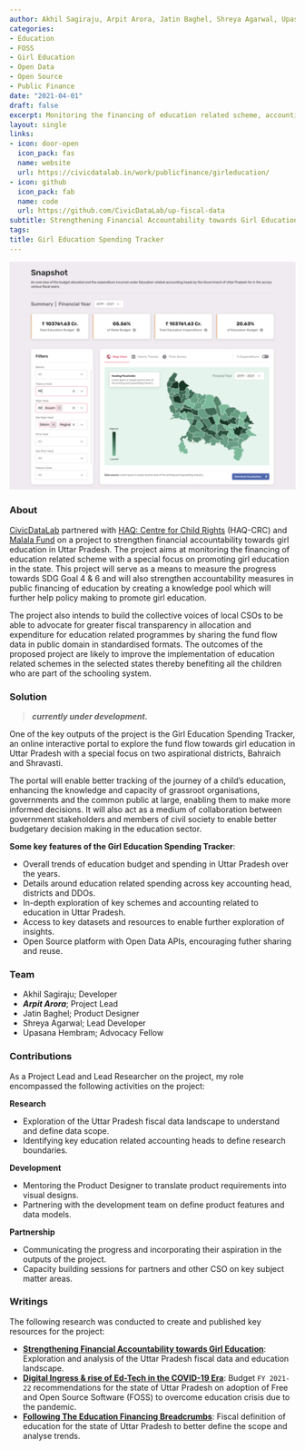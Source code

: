 ```yaml
---
author: Akhil Sagiraju, Arpit Arora, Jatin Baghel, Shreya Agarwal, Upasana Hembram
categories:
- Education
- FOSS
- Girl Education
- Open Data
- Open Source
- Public Finance
date: "2021-04-01"
draft: false
excerpt: Monitoring the financing of education related scheme, accounting heads and interventions in the state of Uttar Pradesh with a special focus on promoting girl child education.
layout: single
links:
- icon: door-open
  icon_pack: fas
  name: website
  url: https://civicdatalab.in/work/publicfinance/girleducation/
- icon: github
  icon_pack: fab
  name: code
  url: https://github.com/CivicDataLab/up-fiscal-data
subtitle: Strengthening Financial Accountability towards Girl Education in rural Uttar Pradesh.
tags: 
title: Girl Education Spending Tracker
---
```


![](featured.png)

### About

[CivicDataLab](https://civicdatalab.in/) partnered with [HAQ: Centre for Child Rights](https://haqcrc.org/) (HAQ-CRC) and [Malala Fund](https://malala.org/) on a project to strengthen financial accountability towards girl education in Uttar Pradesh. The project aims at monitoring the financing of education related scheme with a special focus on promoting girl education in the state. This project will serve as a means to measure the progress towards SDG Goal 4 & 6 and will also strengthen accountability measures in public financing of education by creating a knowledge pool which will further help policy making to promote girl education.

The project also intends to build the collective voices of local CSOs to be able to advocate for greater fiscal transparency in allocation and expenditure for education related programmes by sharing the fund flow data in public domain in standardised formats. The outcomes of the proposed project are likely to improve the implementation of education related schemes in the selected states thereby benefiting all the children who are part of the schooling system.

### Solution
> **_currently under development._**

One of the key outputs of the project is the Girl Education Spending Tracker, an online interactive portal to explore the fund flow towards girl education in Uttar Pradesh with a special focus on two aspirational districts, Bahraich and Shravasti.

The portal will enable better tracking of the journey of a child’s education, enhancing the knowledge and capacity of grassroot organisations, governments and the common public at large, enabling them to make more informed decisions. It will also act as a medium of collaboration between government stakeholders and members of civil society to enable better budgetary decision making in the education sector.

**Some key features of the Girl Education Spending Tracker**:

- Overall trends of education budget and spending in Uttar Pradesh over the years.
- Details around education related spending across key accounting head, districts and DDOs.
- In-depth exploration of key schemes and accounting related to education in Uttar Pradesh.
- Access to key datasets and resources to enable further exploration of insights.
- Open Source platform with Open Data APIs, encouraging futher sharing and reuse.

### Team

- Akhil Sagiraju; Developer
- **_Arpit Arora_**; Project Lead
- Jatin Baghel; Product Designer
- Shreya Agarwal; Lead Developer
- Upasana Hembram; Advocacy Fellow

### Contributions

As a Project Lead and Lead Researcher on the project, my role encompassed the following activities on the project:

**Research**
- Exploration of the Uttar Pradesh fiscal data landscape to understand and define data scope.
- Identifying key education related accounting heads to define research boundaries.

**Development**
- Mentoring the Product Designer to translate product requirements into visual designs.
- Partnering with the development team on define product features and data models.

**Partnership**
- Communicating the progress and incorporating their aspiration in the outputs of the project.
- Capacity building sessions for partners and other CSO on key subject matter areas.

### Writings

The following research was conducted to create and published key resources for the project:

- [**Strengthening Financial Accountability towards Girl Education**](https://medium.com/civicdatalab/strengthening-financial-accountability-towards-girl-education-b9e3ba9be7d9): Exploration and analysis of the Uttar Pradesh fiscal data and education landscape.
- [**Digital Ingress & rise of Ed-Tech in the COVID-19 Era**](https://medium.com/civicdatalab/budget-ed-tech-covid-19-era-7b37afe561ee): Budget `FY 2021-22` recommendations for  the state of Uttar Pradesh on adoption of Free and Open Source Software (FOSS) to overcome education crisis due to the pandemic.
- [**Following The Education Financing Breadcrumbs**](https://medium.com/civicdatalab/following-the-education-financing-breadcrumbs-c48f803c84a1): Fiscal definition of education for the state of Uttar Pradesh to better define the scope and analyse trends.
